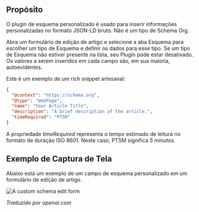 <!-- Filename: Localhost / Display title: Schema.org - Customizado -->

## Propósito

O plugin de esquema personalizado é usado para inserir informações personalizadas no formato JSON-LD bruto. Não é um tipo de Schema Org.

Abra um formulário de edição de artigo e selecione a aba Esquema para escolher um tipo de Esquema e definir os dados para esse tipo. Se um tipo de Esquema não estiver presente na lista, seu Plugin pode estar desativado. Os valores a serem inseridos em cada campo são, em sua maioria, autoevidentes.

Este é um exemplo de um rich snippet artesanal:

```json
{
  "@context": "https://schema.org",
  "@type": "WebPage",
  "name": "Your Article Title",
  "description": "A brief description of the article.",
  "timeRequired": "PT5M"
}
```

A propriedade *timeRequired* representa o tempo estimado de leitura no formato de duração ISO 8601. Neste caso, PT5M significa *5 minutos*.

## Exemplo de Captura de Tela

Abaixo está um exemplo de um campo de esquema personalizado em um formulário de edição de artigo.

![A custom schema edit form](../../../en/images/schemas/edit-schema-custom.png)

*Traduzido por openai.com*

